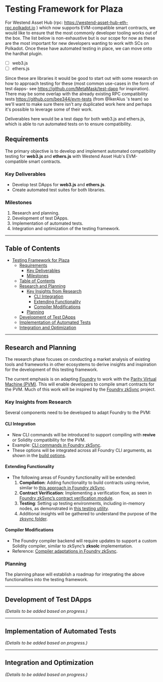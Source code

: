 # Testing Framework for Plaza

For Westend Asset Hub (rpc: https://westend-asset-hub-eth-rpc.polkadot.io ) which now supports EVM-compatible smart contracts, we would like to ensure that the most commonly developer tooling works out of the box. The list below is non-exhaustive but is our scope for now as these are the most important for new developers wanting to work with SCs on Polkadot. Once these have automated testing in place, we can move onto the hardhat plugin. 

- [ ] web3.js
- [ ] ethers.js

Since these are libraries it would be good to start out with some research on how to approach testing for these (most common use-cases in the form of test dapps- see https://github.com/MetaMask/test-dapp for inspiration). There may be some overlap with the already existing RPC compatibility tests https://github.com/bee344/evm-tests (from @IkerAlus 's team) so we'll want to make sure there isn't any duplicated work here and perhaps it's possible to leverage some of their work.

Deliverables here would be a test dapp for both web3.js and ethers.js, which is able to run automated tests on to ensure compatibility.
## Requirements

The primary objective is to develop and implement automated compatibility testing for **web3.js** and **ethers.js** with Westend Asset Hub's EVM-compatible smart contracts.

### Key Deliverables

- Develop test DApps for **web3.js** and **ethers.js**.
- Create automated test suites for both libraries.

### Milestones

1. Research and planning.
2. Development of test DApps.
3. Implementation of automated tests.
4. Integration and optimization of the testing framework.

---

## Table of Contents

- [Testing Framework for Plaza](#testing-framework-for-plaza)
  - [Requirements](#requirements)
    - [Key Deliverables](#key-deliverables)
    - [Milestones](#milestones)
  - [Table of Contents](#table-of-contents)
  - [Research and Planning](#research-and-planning)
    - [Key Insights from Research](#key-insights-from-research)
      - [CLI Integration](#cli-integration)
      - [Extending Functionality](#extending-functionality)
      - [Compiler Modifications](#compiler-modifications)
    - [Planning](#planning)
  - [Development of Test DApps](#development-of-test-dapps)
  - [Implementation of Automated Tests](#implementation-of-automated-tests)
  - [Integration and Optimization](#integration-and-optimization)

---

## Research and Planning

The research phase focuses on conducting a market analysis of existing tools and frameworks in other ecosystems to derive insights and inspiration for the development of this testing framework. 

The current emphasis is on adapting [Foundry](https://book.getfoundry.sh/) to work with the [Parity Virtual Machine (PVM)](https://github.com/paritytech/revive/tree/main). This will enable developers to compile smart contracts for the PVM. Much of this work will be inspired by the [Foundry zkSync](https://github.com/matter-labs/foundry-zksync) project.

### Key Insights from Research

Several components need to be developed to adapt Foundry to the PVM:

#### CLI Integration
- New CLI commands will be introduced to support compiling with **revive** or Solidity compatibility for the PVM. 
- Example: [CLI commands in Foundry zkSync](https://github.com/matter-labs/foundry-zksync/blob/main/crates/cli/src/opts/build/zksync.rs).
- These options will be integrated across all Foundry CLI arguments, as shown in the [build options](https://github.com/matter-labs/foundry-zksync/blob/main/crates/cli/src/opts/build/mod.rs).

#### Extending Functionality
- The following areas of Foundry functionality will be extended:
  1. **Compilation**: Adding functionality to build contracts using revive, similar to [this approach in Foundry zkSync](https://github.com/matter-labs/foundry-zksync/blob/main/crates/common/src/compile.rs).
  2. **Contract Verification**: Implementing a verification flow, as seen in [Foundry zkSync’s contract verification module](https://github.com/matter-labs/foundry-zksync/tree/main/crates/verify/src/zksync).
  3. **Testing**: Setting up testing environments, including in-memory nodes, as demonstrated in [this testing utility](https://github.com/matter-labs/foundry-zksync/blob/main/crates/test-utils/src/zksync.rs).
  4. Additional insights will be gathered to understand the purpose of the [zksync folder](https://github.com/matter-labs/foundry-zksync/tree/main/crates/zksync).

#### Compiler Modifications
- The Foundry compiler backend will require updates to support a custom Solidity compiler, similar to zkSync’s **zksolc** implementation.
- Reference: [Compiler adaptations in Foundry zkSync](https://github.com/Moonsong-Labs/compilers).

### Planning

The planning phase will establish a roadmap for integrating the above functionalities into the testing framework.

---

## Development of Test DApps

*(Details to be added based on progress.)*

---

## Implementation of Automated Tests

*(Details to be added based on progress.)*

---

## Integration and Optimization

*(Details to be added based on progress.)*
